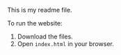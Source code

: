 This is my readme file.

To run the website:
1. Download the files. 
2. Open `index.html` in your browser.